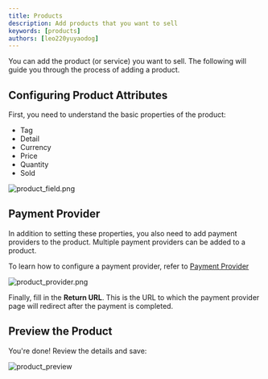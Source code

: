 ```yaml
---
title: Products
description: Add products that you want to sell
keywords: [products]
authors: [leo220yuyaodog]
---
```


You can add the product (or service) you want to sell. The following will guide you through the process of adding a product.

## Configuring Product Attributes

First, you need to understand the basic properties of the product:

- Tag
- Detail
- Currency
- Price
- Quantity
- Sold

![product_field.png](/img/products/product_field.png)

## Payment Provider

In addition to setting these properties, you also need to add payment providers to the product.
Multiple payment providers can be added to a product.

To learn how to configure a payment provider, refer to [Payment Provider](/docs/provider/payment/overview)

![product_provider.png](/img/products/product_provider.png)

Finally, fill in the **Return URL**. This is the URL to which the payment provider page will redirect after the payment is completed.

## Preview the Product

You're done! Review the details and save:

![product_preview](/img/products/product_preview.png)
